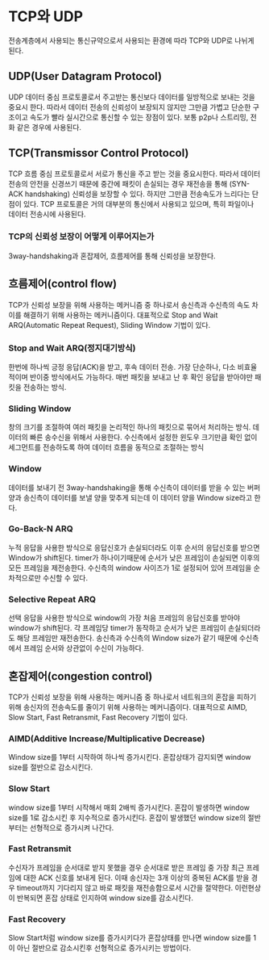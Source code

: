 # TCP와 UDP

전송계층에서 사용되는 통신규약으로서 사용되는 환경에 따라 TCP와 UDP로 나뉘게 된다.

## UDP(User Datagram Protocol)

UDP 데이터 중심 프로토콜로서 주고받는 통신보다 데이터를 일방적으로 보내는 것을 중요시 한다. 따라서 데이터 전송의 신뢰성이 보장되지 않지만 그만큼 가볍고 단순한 구조이고 속도가 빨라 실시간으로 통신할 수 있는 장점이 있다. 보통 p2p나 스트리밍, 전화 같은 경우에 사용된다.

## TCP(Transmissor Control Protocol)

TCP 흐름 중심 프로토콜로서 서로가 통신을 주고 받는 것을 중요시한다. 따라서 데이터 전송의 안전을 신경쓰기 때문에 중간에 패킷이 손실되는 경우 재전송을 통해 (SYN-ACK handshaking) 신뢰성을 보장할 수 있다. 하지만 그만큼 전송속도가 느리다는 단점이 있다. TCP 프로토콜은 거의 대부분의 통신에서 사용되고 있으며, 특히 파일이나 데이터 전송시에 사용된다.

### TCP의 신뢰성 보장이 어떻게 이루어지는가

3way-handshaking과 혼잡제어, 흐름제어를 통해 신뢰성을 보장한다.

## 흐름제어(control flow)

TCP가 신뢰성 보장을 위해 사용하는 메커니즘 중 하나로서 송신측과 수신측의 속도 차이를 해결하기 위해 사용하는 메커니즘이다. 대표적으로 Stop and Wait ARQ(Automatic Repeat Request), Sliding Window 기법이 있다.

### Stop and Wait ARQ(정지대기방식)

 한번에 하나씩 긍정 응답(ACK)을 받고, 후속 데이터 전송. 가장 단순하나, 다소 비효율적이며 반이중 방식에서도 가능하다. 매번 패킷을 보내고 난 후 확인 응답을 받아야만 패킷을 전송하는 방식.

### Sliding Window

창의 크기를 조절하여 여러 패킷을 논리적인 하나의 패킷으로 묶어서 처리하는 방식. 데이터의 빠른 송수신을 위해서 사용한다. 수신측에서 설정한 윈도우 크기만큼 확인 없이 세그먼트를 전송하도록 하여 데이터 흐름을 동적으로 조절하는 방식

### Window

데이터를 보내기 전 3way-handshaking을 통해 수신측이 데이터를 받을 수 있는 버퍼양과 송신측이 데이터를 보낼 양을 맞추게 되는데 이 데이터 양을 Window size라고 한다.

### Go-Back-N ARQ

누적 응답을 사용한 방식으로 응답신호가 손실되더라도 이후 순서의 응답신호를 받으면 Window가 shift된다. timer가 하나이기때문에 순서가 낮은 프레임이 손실되면 이후의 모든 프레임을 제전송한다. 수신측의 window 사이즈가 1로 설정되어 있어 프레임을 순차적으로만 수신할 수 있다.

### Selective Repeat ARQ

선택 응답을 사용한 방식으로 window의 가장 처음 프레임의 응답신호를 받아야 window가 shift된다. 각 프레임당 timer가 동작하고 순서가 낮은 프레임이 손실되더라도 해당 프레임만 재전송한다. 송신측과 수신측의 Window size가 같기 때문에 수신측에서 프레임 순서와 상관없이 수신이 가능하다.

## 혼잡제어(congestion control)

TCP가 신뢰성 보장을 위해 사용하는 메커니즘 중 하나로서 네트워크의 혼잡을 피하기 위해 송신자의 전송속도를 줄이기 위해 사용하는 메커니즘이다. 대표적으로 AIMD, Slow Start, Fast Retransmit, Fast Recovery 기법이 있다.

### AIMD(Additive Increase/Multiplicative Decrease)

Window size를 1부터 시작하여 하나씩 증가시킨다. 혼잡상태가 감지되면 window size를 절반으로 감소시킨다.

### Slow Start

window size를 1부터 시작해서 매회 2배씩 증가시킨다. 혼잡이 발생하면 window size를 1로 감소시킨 후 지수적으로 증가시킨다. 혼잡이 발생했던 window size의 절반부터는 선형적으로 증가시켜 나간다.

### Fast Retransmit

수신자가 프레임을 순서대로 받지 못했을 경우 순서대로 받은 프레임 중 가장 최근 프레임에 대한 ACK 신호를 보내게 된다. 이때 송신자는 3개 이상의 중복된 ACK를 받을 경우 timeout까지 기다리지 않고 바로 패킷을 재전송함으로서 시간을 절약한다. 이런현상이 반복되면 혼잡 상태로 인지하여 window size를 감소시킨다.

### Fast Recovery

Slow Start처럼 window size를 증가시키다가 혼잡상태를 만나면 window size를 1이 아닌 절반으로 감소시킨후 선형적으로 증가시키는 방법이다.
